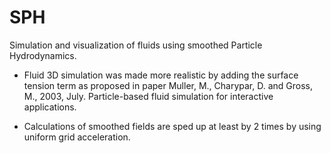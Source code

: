 # SPH

Simulation and visualization of fluids using smoothed Particle Hydrodynamics.

- Fluid 3D simulation was made more realistic by adding the surface tension term as proposed in paper Muller, M., Charypar, D. and Gross, M., 2003, July. Particle-based fluid simulation for interactive applications.

- Calculations of smoothed fields are sped up at least by 2 times by using uniform grid acceleration.
